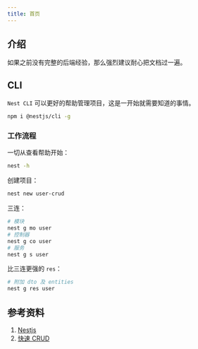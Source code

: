 ```yaml
---
title: 首页
---
```


## 介绍

如果之前没有完整的后端经验，那么强烈建议耐心把文档过一遍。



## CLI

`Nest CLI` 可以更好的帮助管理项目，这是一开始就需要知道的事情。

```bash
npm i @nestjs/cli -g
```

### 工作流程

一切从查看帮助开始：

```bash
nest -h
```

创建项目：

```bash
nest new user-crud
```

三连：

```bash
# 模块
nest g mo user
# 控制器
nest g co user
# 服务
nest g s user
```

比三连更强的 `res`：

```bash
# 附加 dto 及 entities
nest g res user
```



## 参考资料

1. [Nestjs](https://docs.nestjs.com/)
2. [快速 CRUD](https://github.com/nestjsx/crud)